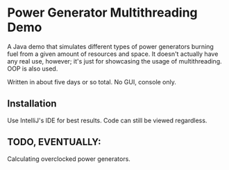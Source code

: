 # Power Generator Multithreading Demo

A Java demo that simulates different types of power generators burning fuel from a given amount of resources and space. It doesn't actually have any real use, however; it's just for showcasing the usage of multithreading. OOP is also used.

Written in about five days or so total. No GUI, console only.

## Installation

Use IntelliJ's IDE for best results. Code can still be viewed regardless.

## TODO, EVENTUALLY:

Calculating overclocked power generators.

